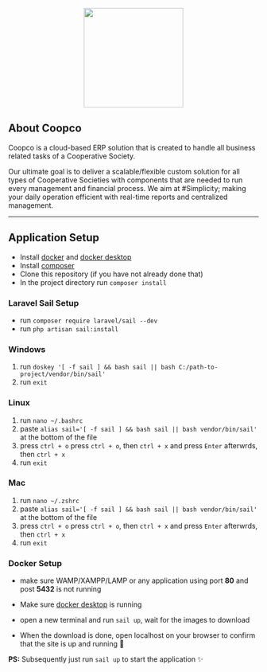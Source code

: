 <p align="center"><a href="https://coopco.com.ng" target="_blank"><img src="https://coopco.com.ng/assets/images/logo.png" width="200"></a></p>


## About Coopco

Coopco is a cloud-based ERP solution that is created to handle all business related tasks of a Cooperative Society.

Our ultimate goal is to deliver a scalable/flexible custom solution for all types of Cooperative Societies with components that are needed to run every management and financial process. We aim at #Simplicity; making your daily operation efficient with real-time reports and centralized management.

---
## Application Setup
- Install [docker](https://docs.docker.com/get-docker/) and [docker desktop](https://www.docker.com/products/docker-desktop/)
- Install [composer](https://getcomposer.org/download/)
- Clone this repository (if you have not already done that)
- In the project directory run `composer install`


### Laravel Sail Setup
- run `composer require laravel/sail --dev`
- run `php artisan sail:install`
### Windows
1. run `doskey '[ -f sail ] && bash sail || bash C:/path-to-project/vendor/bin/sail'`
2. run `exit`
### Linux
1. run `nano ~/.bashrc`
2. paste `alias sail='[ -f sail ] && bash sail || bash vendor/bin/sail'` at the bottom of the file
3. press `ctrl + o` press `ctrl + o`, then `ctrl + x` and press `Enter` afterwrds, then `ctrl + x`
4. run `exit`

### Mac
1. run `nano ~/.zshrc`
2. paste `alias sail='[ -f sail ] && bash sail || bash vendor/bin/sail'` at the bottom of the file
3. press `ctrl + o` press `ctrl + o`, then `ctrl + x` and press `Enter` afterwrds, then `ctrl + x`
4. run `exit`

### Docker Setup
- make sure WAMP/XAMPP/LAMP or any application using port **80** and post **5432** is not running

- Make sure [docker desktop](https://www.docker.com/products/docker-desktop/) is running
- open a new terminal and run `sail up`, wait for the images to download
- When the download is done, open localhost on your browser to confirm that the site is up and running 🚀


**PS:** Subsequently just run `sail up` to start the application ✨